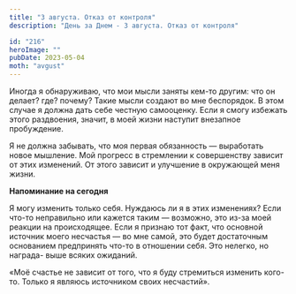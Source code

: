 ```yaml
---
title: "3 августа. Отказ от контроля"
description: "День за Днем - 3 августа. Отказ от контроля"

id: "216"
heroImage: ""
pubDate: 2023-05-04
moth: "avgust"
---
```


Иногда я обнаруживаю, что мои мысли заняты кем-то другим: что он делает? где?
почему? Такие мысли создают во мне беспорядок. В этом случае я должна дать
себе честную самооценку. Если я смогу избежать этого раздвоения, значит, в
моей жизни наступит внезапное пробуждение.

Я не должна забывать, что моя первая обязанность — выработать новое мышление.
Мой прогресс в стремлении к совершенству зависит от этих изменений. От этого
зависит и улучшение в окружающей меня жизни.

**Напоминание на сегодня**

Я могу изменить только себя. Нуждаюсь ли я в этих изменениях? Если что-то
неправильно или кажется таким — возможно, это из-за моей реакции на
происходящее. Если я признаю тот факт, что основной источник моего несчастья —
во мне самой, это будет достаточным основанием предпринять что-то в отношении
себя. Это нелегко, но награда- выше всяких ожиданий.

«Моё счастье не зависит от того, что я буду стремиться изменить кого-то.
Только я являюсь источником своих несчастий».
